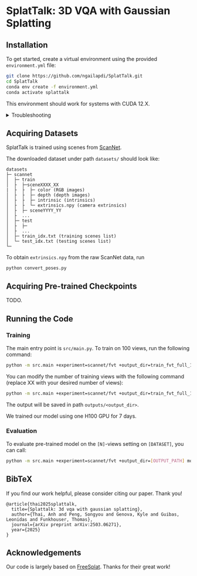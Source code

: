 # SplatTalk: 3D VQA with Gaussian Splatting

## Installation

To get started, create a virtual environment using the provided `environment.yml` file:

```bash
git clone https://github.com/ngailapdi/SplatTalk.git
cd SplatTalk
conda env create -f environment.yml
conda activate splattalk
```

This environment should work for systems with CUDA 12.X.

<details>
<summary>Troubleshooting</summary>
<br>

The Gaussian splatting CUDA code (`diff-gaussian-rasterization`) must be compiled using the same version of CUDA that PyTorch was compiled with. If your system does not use CUDA 12.X by default, you can try the following:

- Install a version of PyTorch that was built using your CUDA version. For example, to get PyTorch with CUDA 11.8, use the following command (more details [here](https://pytorch.org/get-started/locally/)):

```bash
pip install torch torchvision torchaudio --index-url https://download.pytorch.org/whl/cu118
```

- Install CUDA Toolkit 12.X on your system. One approach (*try this at your own risk!*) is to install a second CUDA Toolkit version using the `runfile (local)` option. For instance, to install CUDA Toolkit 12.1, download from [here](https://developer.nvidia.com/cuda-12-1-0-download-archive?target_os=Linux&target_arch=x86_64&Distribution=Ubuntu&target_version=22.04&target_type=runfile_local). When you run the installer, disable the options that install GPU drivers and update the default CUDA symlinks. If you do this, you can point your system to CUDA 12.1 during installation as follows:

```bash
LD_LIBRARY_PATH=/usr/local/cuda-12.1/lib64 pip install -r requirements.txt
# If everything else was installed but you're missing diff-gaussian-rasterization, do:
LD_LIBRARY_PATH=/usr/local/cuda-12.1/lib64 pip install git+https://github.com/dcharatan/diff-gaussian-rasterization-modified
```
</details>

## Acquiring Datasets

SplatTalk is trained using scenes from [ScanNet](http://www.scan-net.org).

The downloaded dataset under path ```datasets/``` should look like:
```
datasets
├─ scannet
│  ├─ train
│  ├  ├─sceneXXXX_XX
|  ├  ├  ├─ color (RGB images)
│  ├  ├  ├─ depth (depth images)
│  ├  ├  ├─ intrinsic (intrinsics)
│  ├  ├  └─ extrinsics.npy (camera extrinsics)
│  ├  ├─ sceneYYYY_YY
│  ├  ...
│  ├─ test
│  ├  ├─
│  ├  ...
│  ├─ train_idx.txt (training scenes list)
│  └─ test_idx.txt (testing scenes list)
└─
```
To obtain `extrinsics.npy` from the raw ScanNet data, run
```
python convert_poses.py
```

## Acquiring Pre-trained Checkpoints

TODO.

## Running the Code

### Training

The main entry point is `src/main.py`. To train on 100 views, run the following command:

```bash
python -m src.main +experiment=scannet/fvt +output_dir=train_fvt_full_100v
```
You can modify the number of training views with the following command (replace XX with your desired number of views):
```bash
python -m src.main +experiment=scannet/fvt +output_dir=train_fvt_full_100v dataset.view_sampler.num_context_views=XX
```
The output will be saved in path ```outputs/<output_dir>```.

We trained our model using one H100 GPU for 7 days.

### Evaluation

To evaluate pre-trained model on the ```[N]```-views setting on ```[DATASET]```, you can call:

```bash
python -m src.main +experiment=scannet/fvt +output_dir=[OUTPUT_PATH] mode=test dataset/view_sampler=evaluation checkpointing.load=[PATH_TO_CHECKPOINT] dataset.view_sampler.num_context_views=[N]
```


## BibTeX
If you find our work helpful, please consider citing our paper. Thank you!
```
@article{thai2025splattalk,
  title={Splattalk: 3d vqa with gaussian splatting},
  author={Thai, Anh and Peng, Songyou and Genova, Kyle and Guibas, Leonidas and Funkhouser, Thomas},
  journal={arXiv preprint arXiv:2503.06271},
  year={2025}
}
```

## Acknowledgements

Our code is largely based on [FreeSplat](https://github.com/wangys16/FreeSplat). Thanks for their great work!
